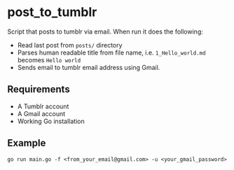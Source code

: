 post_to_tumblr
==============

Script that posts to tumblr via email. When run it does the following:

* Read last post from `posts/` directory
* Parses human readable title from file name, i.e. `1_Hello_world.md` becomes `Hello world`
* Sends email to tumblr email address using Gmail.

Requirements
------------

* A Tumblr account
* A Gmail account
* Working Go installation

Example
-------
`go run main.go -f <from_your_email@gmail.com> -u <your_gmail_password>`
